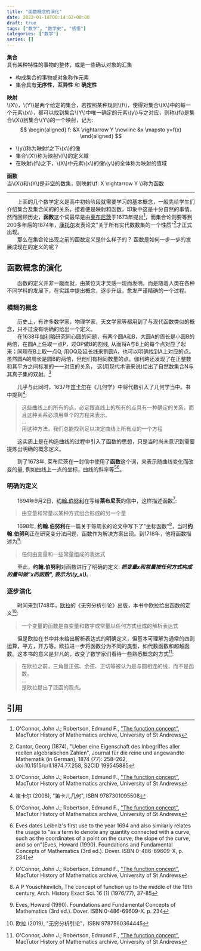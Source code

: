 ```yaml
---
title: "函数概念的演化"
date: 2022-01-18T00:14:02+08:00
draft: true
tags: ["数学", "数学史", "感悟"]
categories: ["数学"]
series: []
---
```


**集合**  
具有某种特性的事物的整体，或是一些确认对象的汇集  
* 构成集合的事物或对象称作元素  
* 集合具有**无序性**，**互异性** 和 **确定性**  

**映射**  
\\(X\\)，\\(Y\\)是两个给定的集合，若按照某种规则\\(f\\)，使得对集合\\(X\\)中的每一个元素\\(x\\)，都可以找到集合\\(Y\\)中唯一确定的元素\\(y\\)与之对应，则称\\(f\\)是集合\\(X\\)到集合\\(Y\\)的一个映射，记为:  
$$
\begin{aligned}
f: &X \rightarrow Y \newline
&x \mapsto y=f(x)
\end{aligned}
$$
* \\(y\\)称为映射f之下\\(x\\)的像
* 集合\\(X\\)称为映射\\(f\\)的定义域  
* 在映射\\(f\\)之下，\\(X\\)中元素\\(x\\)的像\\(y\\)的全体称为映射的值域

**函数**  
当\\(X\\)和\\(Y\\)是非空的数集，则映射\\(f: X \rightarrow Y \\)称为函数

---

&emsp;&emsp;上面的几个数学定义是高中初始阶段就需要学习的基本概念，一般先给学生们介绍集合及集合间的的关系，接着便是映射和函数，印象中这是十分自然的事情。然而回顾历史，**函数**这个词最早是由[莱布尼茨](https://zh.wikipedia.org/wiki/%E6%88%88%E7%89%B9%E5%BC%97%E9%87%8C%E5%BE%B7%C2%B7%E8%8E%B1%E5%B8%83%E5%B0%BC%E8%8C%A8)于1673年提出[^1]，而集合论则要等到200多年后的1874年，[康托尔](https://zh.wikipedia.org/wiki/%E6%A0%BC%E5%A5%A5%E5%B0%94%E6%A0%BC%C2%B7%E5%BA%B7%E6%89%98%E5%B0%94)发表论文"关于所有实代数数集的一个性质"[^2]才正式出现。  
&emsp;&emsp;那么在集合论出现之前的函数定义是什么样子的？ 函数是如何一步一步的发展成现在的定义的呢？  

## 函数概念的演化
&emsp;&emsp;函数的定义并非一蹴而就，由某位天才灵感一现而发明，而是随着人类在各种不同学科的发展下，在实践中提出概念，逐步升级，愈发严谨精确的一个过程。  

### 模糊的概念
&emsp;&emsp;历史上，有许多数学家，物理学家，天文学家等都用到了与现代函数类似的概念，只不过没有明确的给出一个定义。  
&emsp;&emsp;在1638年[伽利略](https://zh.wikipedia.org/wiki/%E4%BC%BD%E5%88%A9%E7%95%A5%C2%B7%E4%BC%BD%E5%88%A9%E8%8E%B1)研究同心圆的问题，有两个圆A和B，大圆A的周长是小圆B的两倍，在圆A上任取一点P，过OP做B的割线, 从而将A与B上的每个点对应了起来；同理在B上取一点Q, 用OQ及延长线来割圆A，也可以明确找到A上对应的点。虽然圆A的周长是圆B的两倍，但他们有相同数量的点。伽利略还发现了在正整数和其平方之间标准的一一对应的关系， 这(用现代术语来说)给出了自然数集合N与其真子集的双射。[^1]  

&emsp;&emsp;几乎与此同时，1637年[笛卡尔](https://zh.wikipedia.org/wiki/%E5%8B%92%E5%86%85%C2%B7%E7%AC%9B%E5%8D%A1%E5%B0%94)在《几何学》中将代数引入了几何学当中。书中提到[^3]:  
 >这些曲线上的所有的点，必定跟直线上的所有的点具有一种确定的关系，而且这种关系必须用单个的方程来表示。  
 >...  
 >用这种方法，我们总能找到足以决定曲线上所有点的一个方程  

&emsp;&emsp;这实质上是在构造曲线的过程中引入了函数的思想，只是当时尚未意识到需要提炼出明确的概念定义。  

&emsp;&emsp;到了1673年, 莱布尼茨在一封信中使用了**函数**这个词，来表示随曲线变化而改变的量, 例如曲线上一点的坐标，曲线的斜率等[^1][^4]。


### 明确的定义
&emsp;&emsp;1694年9月2日，[约翰.伯努利](https://zh.wikipedia.org/wiki/%E7%B4%84%E7%BF%B0%C2%B7%E7%99%BD%E5%8A%AA%E5%88%A9)在写给**莱布尼茨**的信中，这样描述函数[^1]:  
>由变量和常量以某种方式组合形成的另一个量  

&emsp;&emsp;1698年, **约翰.伯努利**在一篇关于等周长的论文中写下了"坐标函数"[^5]，当时**约翰.伯努利**正在研究变分法问题，函数作为解决方案出现。到1718年，他将函数描述为[^6]:  
>任何由变量和一些常量组成的表达式  

&emsp;&emsp;至此，**约翰.伯努利**对函数进行了明确的定义: ***把变量x和常量按任何方式构成的量叫做"x的函数", 表示为\\(y_x\\)***。

### 逐步演化
&emsp;&emsp;时间来到1748年，[欧拉](https://zh.wikipedia.org/wiki/%E8%90%8A%E6%98%82%E5%93%88%E5%BE%B7%C2%B7%E6%AD%90%E6%8B%89)的《无穷分析引论》出版，本书中欧拉给出函数的定义[^7]:  
>一个变量的函数是由变量和数字或常量以任何方式组成的解析表达式  

&emsp;&emsp;但是欧拉在书中并未给出解析表达式的明确定义，但基本可理解为通常的四则运算，平方，开方等。欧拉进一步将函数分为不同的类型，如代数函数和超越函数。这本书的意义是非凡的，改变了数学家们看待一些熟悉概念的方式[^1]:  
>在欧拉之前，三角量正弦、余弦、正切等被认为是与圆相连的线，而不是函数。  
>...  
>是欧拉提出了泛函的观点。   

## 引用
[^1]: O'Connor, John J.; Robertson, Edmund F., ["The function concept"](https://mathshistory.st-andrews.ac.uk/HistTopics/Functions/), MacTutor History of Mathematics archive, University of St Andrews
[^2]: Cantor, Georg (1874), "Ueber eine Eigenschaft des Inbegriffes aller reellen algebraischen Zahlen", Journal für die reine und angewandte Mathematik (in German), 1874 (77): 258–262, doi:10.1515/crll.1874.77.258, S2CID 199545885
[^3]: 笛卡尔 (2008), "笛卡儿几何", ISBN 9787301095508
[^4]: Eves dates Leibniz's first use to the year 1694 and also similarly relates the usage to "as a term to denote any quantity connected with a curve, such as the coordinates of a point on the curve, the slope of the curve, and so on"[Eves, Howard (1990). Foundations and Fundamental Concepts of Mathematics (3rd ed.). Dover. ISBN 0-486-69609-X, p. 234]
[^5]: A P Youschkevitch, The concept of function up to the middle of the 19th century, Arch. History Exact Sci. 16 (1) (1976/77), 37-85
[^6]: Eves, Howard (1990). Foundations and Fundamental Concepts of Mathematics (3rd ed.). Dover. ISBN 0-486-69609-X. p. 234
[^7]: 欧拉 (2019), "无穷分析引论"，ISBN 9787560364445
